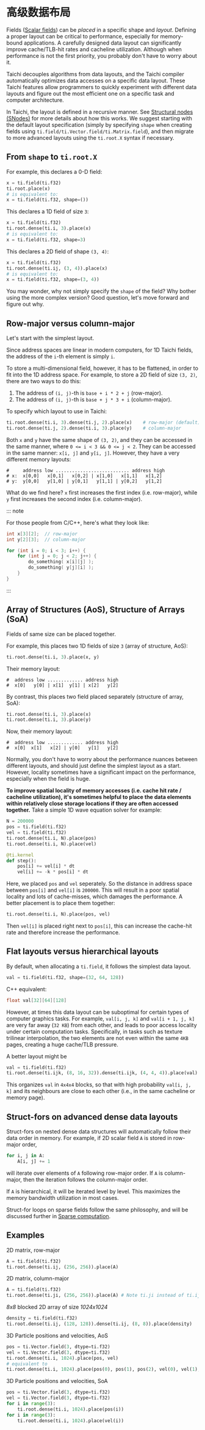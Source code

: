 # 高级数据布局

Fields ([Scalar fields](../api/scalar_field.md)) can be _placed_
in a specific shape and _layout_. Defining a proper layout can be
critical to performance, especially for memory-bound applications. A
carefully designed data layout can significantly improve cache/TLB-hit
rates and cacheline utilization. Although when performance is not the
first priority, you probably don\'t have to worry about it.

Taichi decouples algorithms from data layouts, and the Taichi compiler
automatically optimizes data accesses on a specific data layout. These
Taichi features allow programmers to quickly experiment with different
data layouts and figure out the most efficient one on a specific task
and computer architecture.

In Taichi, the layout is defined in a recursive manner. See
[Structural nodes (SNodes)](../api/snode.md) for more details about how this
works. We suggest starting with the default layout specification (simply
by specifying `shape` when creating fields using
`ti.field/ti.Vector.field/ti.Matrix.field`), and then migrate to more
advanced layouts using the `ti.root.X` syntax if necessary.

## From `shape` to `ti.root.X`

For example, this declares a 0-D field:

```python {1-2}
x = ti.field(ti.f32)
ti.root.place(x)
# is equivalent to:
x = ti.field(ti.f32, shape=())
```

This declares a 1D field of size `3`:

```python {1-2}
x = ti.field(ti.f32)
ti.root.dense(ti.i, 3).place(x)
# is equivalent to:
x = ti.field(ti.f32, shape=3)
```

This declares a 2D field of shape `(3, 4)`:

```python {1-2}
x = ti.field(ti.f32)
ti.root.dense(ti.ij, (3, 4)).place(x)
# is equivalent to:
x = ti.field(ti.f32, shape=(3, 4))
```

You may wonder, why not simply specify the `shape` of the field? Why
bother using the more complex version? Good question, let's move forward and figure out why.

## Row-major versus column-major

Let\'s start with the simplest layout.

Since address spaces are linear in modern computers, for 1D Taichi
fields, the address of the `i`-th element is simply `i`.

To store a multi-dimensional field, however, it has to be flattened, in
order to fit into the 1D address space. For example, to store a 2D field
of size `(3, 2)`, there are two ways to do this:

1.  The address of `(i, j)`-th is `base + i * 2 + j` (row-major).
2.  The address of `(i, j)`-th is `base + j * 3 + i` (column-major).

To specify which layout to use in Taichi:

```python
ti.root.dense(ti.i, 3).dense(ti.j, 2).place(x)    # row-major (default)
ti.root.dense(ti.j, 2).dense(ti.i, 3).place(y)    # column-major
```

Both `x` and `y` have the same shape of `(3, 2)`, and they can be
accessed in the same manner, where `0 <= i < 3 && 0 <= j < 2`. They can
be accessed in the same manner: `x[i, j]` and `y[i, j]`. However, they
have a very different memory layouts:

```
#     address low ........................... address high
# x:  x[0,0]   x[0,1]   x[0,2] | x[1,0]   x[1,1]   x[1,2]
# y:  y[0,0]   y[1,0] | y[0,1]   y[1,1] | y[0,2]   y[1,2]
```

What do we find here? `x` first increases the first index (i.e. row-major), while `y`
first increases the second index (i.e. column-major).

::: note

For those people from C/C++, here\'s what they look like:

```c
int x[3][2];  // row-major
int y[2][3];  // column-major

for (int i = 0; i < 3; i++) {
    for (int j = 0; j < 2; j++) {
        do_something( x[i][j] );
        do_something( y[j][i] );
    }
}
```

:::

## Array of Structures (AoS), Structure of Arrays (SoA)

Fields of same size can be placed together.

For example, this places two 1D fields of size `3` (array of structure, AoS):

```python
ti.root.dense(ti.i, 3).place(x, y)
```

Their memory layout:

```
#  address low ............. address high
#  x[0]   y[0] | x[1]  y[1] | x[2]   y[2]
```

By contrast, this places two field placed separately (structure of array, SoA):

```python
ti.root.dense(ti.i, 3).place(x)
ti.root.dense(ti.i, 3).place(y)
```

Now, their memory layout:

```
#  address low ............. address high
#  x[0]  x[1]   x[2] | y[0]   y[1]   y[2]
```

Normally, you don\'t have to worry about the performance nuances between
different layouts, and should just define the simplest layout as a
start. However, locality sometimes have a significant impact on the
performance, especially when the field is huge.

**To improve spatial locality of memory accesses (i.e. cache hit rate /
cacheline utilization), it\'s sometimes helpful to place the data
elements within relatively close storage locations if they are often
accessed together.** Take a simple 1D wave equation solver for example:

```python
N = 200000
pos = ti.field(ti.f32)
vel = ti.field(ti.f32)
ti.root.dense(ti.i, N).place(pos)
ti.root.dense(ti.i, N).place(vel)

@ti.kernel
def step():
    pos[i] += vel[i] * dt
    vel[i] += -k * pos[i] * dt
```

Here, we placed `pos` and `vel` seperately. So the distance in address
space between `pos[i]` and `vel[i]` is `200000`. This will result in a
poor spatial locality and lots of cache-misses, which damages the
performance. A better placement is to place them together:

```python
ti.root.dense(ti.i, N).place(pos, vel)
```

Then `vel[i]` is placed right next to `pos[i]`, this can increase the
cache-hit rate and therefore increase the performance.

## Flat layouts versus hierarchical layouts

By default, when allocating a `ti.field`, it follows the simplest data
layout.

```python
val = ti.field(ti.f32, shape=(32, 64, 128))
```

C++ equivalent:

```cpp
float val[32][64][128]
```

However, at times this data layout can be suboptimal for certain types
of computer graphics tasks. For example, `val[i, j, k]` and
`val[i + 1, j, k]` are very far away (`32 KB`) from each other, and
leads to poor access locality under certain computation tasks.
Specifically, in tasks such as texture trilinear interpolation, the two
elements are not even within the same `4KB` pages, creating a huge
cache/TLB pressure.

A better layout might be

```python
val = ti.field(ti.f32)
ti.root.dense(ti.ijk, (8, 16, 32)).dense(ti.ijk, (4, 4, 4)).place(val)
```

This organizes `val` in `4x4x4` blocks, so that with high probability
`val[i, j, k]` and its neighbours are close to each other (i.e., in the
same cacheline or memory page).

## Struct-fors on advanced dense data layouts

Struct-fors on nested dense data structures will automatically follow
their data order in memory. For example, if 2D scalar field `A` is
stored in row-major order,

```python
for i, j in A:
    A[i, j] += 1
```

will iterate over elements of `A` following row-major order. If `A` is
column-major, then the iteration follows the column-major order.

If `A` is hierarchical, it will be iterated level by level. This
maximizes the memory bandwidth utilization in most cases.

Struct-for loops on sparse fields follow the same philosophy, and will
be discussed further in [Sparse computation](./sparse.md).

## Examples

2D matrix, row-major

```python
A = ti.field(ti.f32)
ti.root.dense(ti.ij, (256, 256)).place(A)
```

2D matrix, column-major

```python
A = ti.field(ti.f32)
ti.root.dense(ti.ji, (256, 256)).place(A) # Note ti.ji instead of ti.ij
```

_8x8_ blocked 2D array of size _1024x1024_

```python
density = ti.field(ti.f32)
ti.root.dense(ti.ij, (128, 128)).dense(ti.ij, (8, 8)).place(density)
```

3D Particle positions and velocities, AoS

```python
pos = ti.Vector.field(3, dtype=ti.f32)
vel = ti.Vector.field(3, dtype=ti.f32)
ti.root.dense(ti.i, 1024).place(pos, vel)
# equivalent to
ti.root.dense(ti.i, 1024).place(pos(0), pos(1), pos(2), vel(0), vel(1), vel(2))
```

3D Particle positions and velocities, SoA

```python
pos = ti.Vector.field(3, dtype=ti.f32)
vel = ti.Vector.field(3, dtype=ti.f32)
for i in range(3):
    ti.root.dense(ti.i, 1024).place(pos(i))
for i in range(3):
    ti.root.dense(ti.i, 1024).place(vel(i))
```
